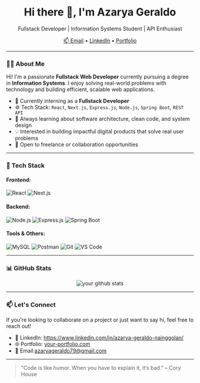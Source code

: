 <h1 align="center">Hi there 👋, I'm Azarya Geraldo</h1>

<p align="center">
  Fullstack Developer | Information Systems Student | API Enthusiast
</p>

<p align="center">
  <a href="azaryageraldo79@gmail.com">📫 Email</a> •
  <a href="https://www.linkedin.com/in/azarya-geraldo-nainggolan/">LinkedIn</a> •
  <a href="https://your-portfolio.com">Portfolio</a>
</p>

---

### 🧑‍💻 About Me

Hi! I'm a passionate **Fullstack Web Developer** currently pursuing a degree in **Information Systems**. I enjoy solving real-world problems with technology and building efficient, scalable web applications.

- 🔭 Currently interning as a **Fullstack Developer**
- ⚙️ Tech Stack: `React`, `Next.js`, `Express.js`, `Node.js`, `Spring Boot`, `REST API`
- 🌱 Always learning about software architecture, clean code, and system design
- 💡 Interested in building impactful digital products that solve real user problems
- 💼 Open to freelance or collaboration opportunities

---

### 🚀 Tech Stack

#### Frontend:
![React](https://img.shields.io/badge/-React-black?style=flat-square&logo=react)
![Next.js](https://img.shields.io/badge/-Next.js-black?style=flat-square&logo=next.js)

#### Backend:
![Node.js](https://img.shields.io/badge/-Node.js-black?style=flat-square&logo=node.js)
![Express.js](https://img.shields.io/badge/-Express-black?style=flat-square&logo=express)
![Spring Boot](https://img.shields.io/badge/-Spring_Boot-black?style=flat-square&logo=spring-boot)

#### Tools & Others:
![MySQL](https://img.shields.io/badge/-MySQL-black?style=flat-square&logo=mysql)
![Postman](https://img.shields.io/badge/-Postman-black?style=flat-square&logo=postman)
![Git](https://img.shields.io/badge/-Git-black?style=flat-square&logo=git)
![VS Code](https://img.shields.io/badge/-VS_Code-black?style=flat-square&logo=visual-studio-code)

---

### 📊 GitHub Stats

<p align="center">
  <img src="https://github-readme-stats.vercel.app/api?username=yourusername&show_icons=true&theme=radical" alt="your github stats" />
</p>

---

### 📫 Let's Connect

If you're looking to collaborate on a project or just want to say hi, feel free to reach out!

- 🔗 LinkedIn: https://www.linkedin.com/in/azarya-geraldo-nainggolan/
- 🌐 Portfolio: [your-portfolio.com](https://your-portfolio.com)
- 📩 Email:azaryageraldo79@gmail.com

---

> "Code is like humor. When you have to explain it, it’s bad." – Cory House

